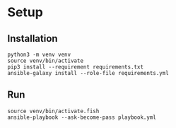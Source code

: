 # Setup

## Installation

```shell
python3 -m venv venv
source venv/bin/activate
pip3 install --requirement requirements.txt
ansible-galaxy install --role-file requirements.yml
```

## Run

```shell
source venv/bin/activate.fish
ansible-playbook --ask-become-pass playbook.yml
```
